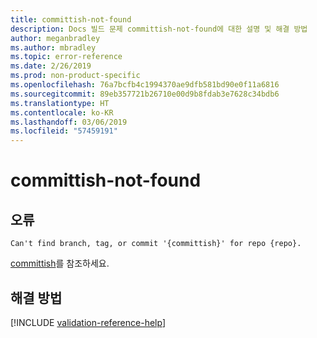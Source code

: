 ```yaml
---
title: committish-not-found
description: Docs 빌드 문제 committish-not-found에 대한 설명 및 해결 방법
author: meganbradley
ms.author: mbradley
ms.topic: error-reference
ms.date: 2/26/2019
ms.prod: non-product-specific
ms.openlocfilehash: 76a7bcfb4c1994370ae9dfb581bd90e0f11a6816
ms.sourcegitcommit: 89eb357721b26710e00d9b8fdab3e7628c34bdb6
ms.translationtype: HT
ms.contentlocale: ko-KR
ms.lasthandoff: 03/06/2019
ms.locfileid: "57459191"
---
```

# <a name="committish-not-found"></a>committish-not-found

## <a name="error"></a>오류

`Can't find branch, tag, or commit '{committish}' for repo {repo}.`

[committish](https://git-scm.com/docs/gitglossary#gitglossary-aiddefcommit-ishacommit-ishalsocommittish)를 참조하세요.

## <a name="resolution"></a>해결 방법

<!--make sure to add this file to your includes folder and verify the path-->
[!INCLUDE [validation-reference-help](includes/validation-reference-help.md)]
